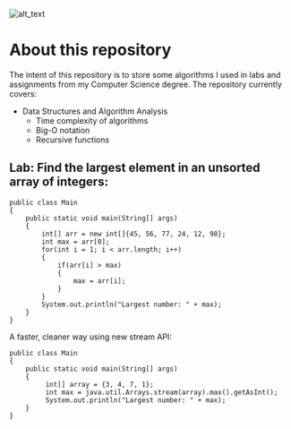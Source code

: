 ![alt_text](https://github.com/pippom/ComputerScience/blob/master/ComputerScience.jpg)

# About this repository
The intent of this repository is to store some algorithms I used in labs and assignments from my Computer Science degree. The repository currently covers:

- Data Structures and Algorithm Analysis
    - Time complexity of algorithms
    - Big-O notation
    - Recursive functions

## Lab: Find the largest element in an unsorted array of integers:
    public class Main
    {
        public static void main(String[] args)
        {
            int[] arr = new int[]{45, 56, 77, 24, 12, 98};
            int max = arr[0];
            for(int i = 1; i < arr.length; i++)
            {
                if(arr[i] > max)
                {
                    max = arr[i];
                }
            }
            System.out.println("Largest number: " + max);
        }
    }

A faster, cleaner way using new stream API:
    
    public class Main
    {
        public static void main(String[] args)
        {
             int[] array = {3, 4, 7, 1};
             int max = java.util.Arrays.stream(array).max().getAsInt();
             System.out.println("Largest number: " + max);
        }
    }

